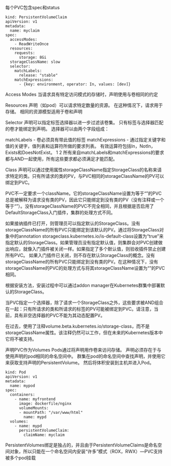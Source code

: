 每个PVC包含spec和status

```
kind: PersistentVolumeClaim
apiVersion: v1
metadata:
  name: myclaim
spec:
  accessModes:
    - ReadWriteOnce
  resources:
    requests:
      storage: 8Gi
  storageClassName: slow
  selector:
    matchLabels:
      release: "stable"
    matchExpressions:
      - {key: environment, operator: In, values: [dev]}
```
Access Modes
当请求具有特定访问模式的存储时，声明使用与卷相同的约定

Resources
声明（如pod）可以请求特定数量的资源。 在这种情况下，请求用于存储。 相同的资源模型适用于卷和声明

Selector
声明可以指定标签选择器以进一步过滤该卷集。 只有标签与选择器匹配的卷才能绑定到声明。 选择器可以由两个字段组成：

matchLabels - 卷必须具有带此值的标签
matchExpressions - 通过指定关键字和值的关键字，值列表和运算符所做的要求列表。 有效运算符包括In，NotIn，Exists和DoesNotExist。
1
2
所有来自matchLabels和matchExpressions的要求都与AND一起使用，所有这些要求都必须满足才能匹配。

Class
声明可以通过使用属性storageClassName指定StorageClass的名称来请求特定的类。只有所请求的类的PV，与PVC相同的storageClassName的PV可以绑定到PVC。

PVC不一定要求一个className。它的storageClassName设置为等于“”的PVC总是被解释为请求没有类的PV，因此它只能绑定到没有类的PV（没有注释或一个等于“”）。没有storageClassName的PVC不完全相同，并且根据是否启用了DefaultStorageClass入门插件，集群的处理方式不同。

如果接纳插件已打开，则管理员可以指定默认的StorageClass。没有storageClassName的所有PVC只能绑定到该默认的PV。通过将StorageClass对象中的annotation storageclass.kubernetes.io/is-default-class设置为“true”来指定默认的StorageClass。如果管理员没有指定默认值，则集群会对PVC创建做出响应，就像入门插件被关闭一样。如果指定了多个默认值，则验收插件禁止创建所有PVC。 
如果入门插件已关闭，则不存在默认StorageClass的概念。没有storageClassName的所有PVC只能绑定到没有类的PV。在这种情况下，没有storageClassName的PVC的处理方式与将其storageClassName设置为“”的PVC相同。

根据安装方法，安装过程中可以通过addon manager在Kubernetes群集中部署默认的StorageClass。

当PVC指定一个选择器，除了请求一个StorageClass之外，这些要求被AND组合在一起：只有所请求的类和所请求的标签的PV可能被绑定到PVC。请注意，当前，具有非空选择器的PVC不能为其动态配置PV。

在过去，使用了注释volume.beta.kubernetes.io/storage-class，而不是storageClassName属性。该注释仍然可以工作，但在未来的Kubernetes版本中它将不被支持。


声明PVC作为Volumes
Pods通过将声明用作卷来访问存储。 声明必须存在于与使用声明的pod相同的命名空间中。 群集在pod的命名空间中查找声明，并使用它来获取支持声明的PersistentVolume。 然后将体积安装到主机并进入Pod。
```
kind: Pod
apiVersion: v1
metadata:
  name: mypod
spec:
  containers:
    - name: myfrontend
      image: dockerfile/nginx
      volumeMounts:
      - mountPath: "/var/www/html"
        name: mypd
  volumes:
    - name: mypd
      persistentVolumeClaim:
        claimName: myclaim
```
PersistentVolumes绑定是独占的，并且由于PersistentVolumeClaims是命名空间对象，所以只能在一个命名空间内安装“许多”模式（ROX，RWX）—PVC支持被多个pod挂载